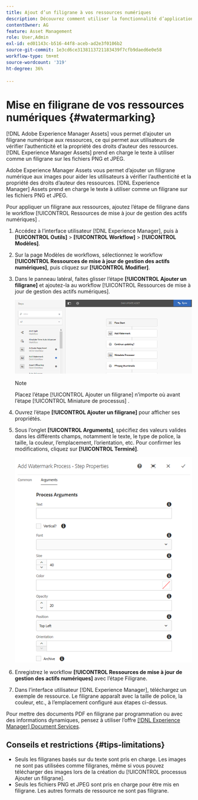 ```yaml
---
title: Ajout d’un filigrane à vos ressources numériques
description: Découvrez comment utiliser la fonctionnalité d’application d’un filigrane pour ajouter un filigrane numérique aux ressources.
contentOwner: AG
feature: Asset Management
role: User,Admin
exl-id: ed01143c-b516-44f8-aceb-ad2e3f0106b2
source-git-commit: 1e3cd6ce3138113721183439f7cfb9daed6e0e58
workflow-type: tm+mt
source-wordcount: '319'
ht-degree: 36%

---
```


# Mise en filigrane de vos ressources numériques {#watermarking}

[!DNL Adobe Experience Manager Assets] vous permet d’ajouter un filigrane numérique aux ressources, ce qui permet aux utilisateurs de vérifier l’authenticité et la propriété des droits d’auteur des ressources. [!DNL Experience Manager Assets] prend en charge le texte à utiliser comme un filigrane sur les fichiers PNG et JPEG.

Adobe Experience Manager Assets vous permet d’ajouter un filigrane numérique aux images pour aider les utilisateurs à vérifier l’authenticité et la propriété des droits d’auteur des ressources. [!DNL Experience Manager] Assets prend en charge le texte à utiliser comme un filigrane sur les fichiers PNG et JPEG.

Pour appliquer un filigrane aux ressources, ajoutez l’étape de filigrane dans le workflow [!UICONTROL Ressources de mise à jour de gestion des actifs numériques] .

1. Accédez à l’interface utilisateur [!DNL Experience Manager], puis à **[!UICONTROL Outils]** > **[!UICONTROL Workflow]** > **[!UICONTROL Modèles]**.
1. Sur la page Modèles de workflows, sélectionnez le workflow **[!UICONTROL Ressources de mise à jour de gestion des actifs numériques]**, puis cliquez sur **[!UICONTROL Modifier]**.

1. Dans le panneau latéral, faites glisser l’étape **[!UICONTROL Ajouter un filigrane]** et ajoutez-la au workflow [!UICONTROL Ressources de mise à jour de gestion des actifs numériques].

   ![Faites glisser l’étape Ajouter un filigrane dans le workflow Ressources de mise à jour de gestion des actifs numériques](assets/add_watermark_step_aem_assets.png)

   >[!NOTE]
   >
   >Placez l’étape [!UICONTROL Ajouter un filigrane] n’importe où avant l’étape [!UICONTROL Miniature de processus] .

1. Ouvrez l’étape **[!UICONTROL Ajouter un filigrane]** pour afficher ses propriétés.
1. Sous l’onglet **[!UICONTROL Arguments]**, spécifiez des valeurs valides dans les différents champs, notamment le texte, le type de police, la taille, la couleur, l’emplacement, l’orientation, etc. Pour confirmer les modifications, cliquez sur **[!UICONTROL Terminé]**.

   ![Indiquer les arguments dans l’étape Ajouter un filigrane dans Assets](assets/arguments_add_watermark_aem_assets.png)

1. Enregistrez le workflow **[!UICONTROL Ressources de mise à jour de gestion des actifs numériques]** avec l’étape Filigrane.
1. Dans l’interface utilisateur [!DNL Experience Manager], téléchargez un exemple de ressource. Le filigrane apparaît avec la taille de police, la couleur, etc., à l’emplacement configuré aux étapes ci-dessus.

Pour mettre des documents PDF en filigrane par programmation ou avec des informations dynamiques, pensez à utiliser l’offre [[!DNL Experience Manager] Document Services](/help/forms/using/overview-aem-document-services.md).

## Conseils et restrictions {#tips-limitations}

* Seuls les filigranes basés sur du texte sont pris en charge. Les images ne sont pas utilisées comme filigranes, même si vous pouvez télécharger des images lors de la création du [!UICONTROL processus Ajouter un filigrane].
* Seuls les fichiers PNG et JPEG sont pris en charge pour être mis en filigrane. Les autres formats de ressource ne sont pas filigrane.
